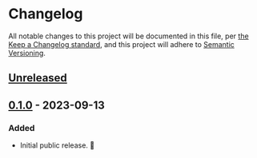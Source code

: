 # Changelog

All notable changes to this project will be documented in this file, per [the Keep a Changelog standard](http://keepachangelog.com/), and this project will adhere to [Semantic Versioning](http://semver.org/).

## [Unreleased]

## [0.1.0] - 2023-09-13

### Added

- Initial public release. 🎉

[Unreleased]: https://github.com/10up/credits-generator/compare/trunk...develop
[0.1.0]: https://github.com/10up/credits-generator/releases/tag/0.1.0
